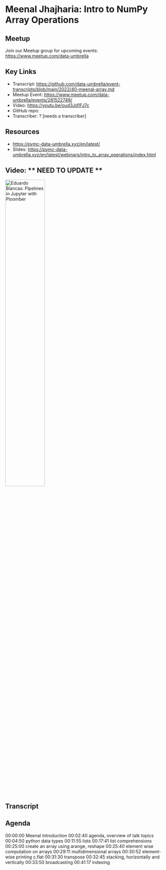 # Meenal Jhajharia: Intro to NumPy Array Operations

## Meetup
Join our Meetup group for upcoming events:
https://www.meetup.com/data-umbrella

## Key Links
- Transcript: https://github.com/data-umbrella/event-transcripts/blob/main/2022/40-meenal-array.md
- Meetup Event: https://www.meetup.com/data-umbrella/events/281522749/
- Video:  https://youtu.be/oud3Jd1FJ7c
- GitHub repo:
- Transcriber:  ? [needs a transcriber]

## Resources
- https://pymc-data-umbrella.xyz/en/latest/
- Slides: https://pymc-data-umbrella.xyz/en/latest/webinars/intro_to_array_operations/index.html



## Video:   ** NEED TO UPDATE **

<a href="http://www.youtube.com/watch?feature=player_embedded&v=OI8TTH8EsDI" target="_blank"><img src="http://img.youtube.com/vi/OI8TTH8EsDI/0.jpg"
alt="Eduardo Blancas: Pipelines in Jupyter with Ploomber" width="50%" /></a>

## Transcript

## Agenda
00:00:00 Meenal introduction
00:02:40 agenda, overview of talk topics
00:04:50 python data types
00:11:55 lists
00:17:41 list comprehensions
00:25:00 create an array using arange, reshape
00:25:40 element wise computation on arrays
00:29:11 multidimensional arrays
00:30:52 element-wise printing c.flat
00:31:30 transpose
00:32:45 stacking, horizontally and vertically
00:33:50 broadcasting
00:41:17 indexing
